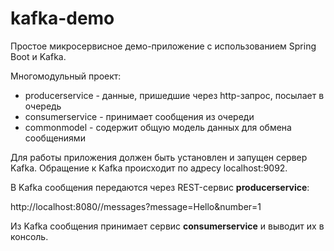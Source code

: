 # kafka-demo

Простое микросервисное демо-приложение с использованием Spring Boot и Kafka. 

Многомодульный проект:
* producerservice - данные, пришедшие через http-запрос, посылает в очередь
* consumerservice - принимает сообщения из очереди
* commonmodel - содержит общую модель данных для обмена сообщениями

Для работы приложения должен быть установлен и запущен сервер Kafka.
Обращение к Kafka происходит по адресу localhost:9092.

В Kafka сообщения передаются через REST-сервис **producerservice**:

http://localhost:8080//messages?message=Hello&number=1

Из Kafka сообщения принимает сервис **consumerservice** и выводит их в консоль.
